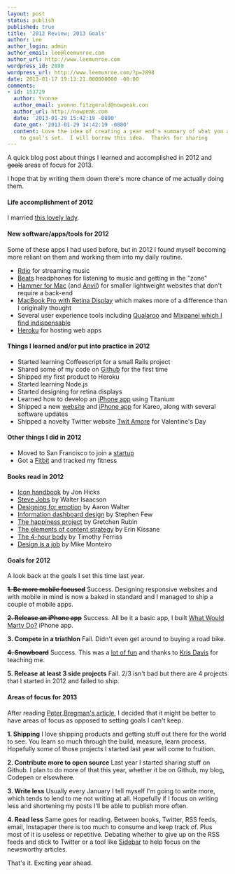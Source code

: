```yaml
---
layout: post
status: publish
published: true
title: '2012 Review; 2013 Goals'
author: Lee
author_login: admin
author_email: lee@leemunroe.com
author_url: http://www.leemunroe.com
wordpress_id: 2898
wordpress_url: http://www.leemunroe.com/?p=2898
date: 2013-01-17 19:13:21.000000000 -08:00
comments:
- id: 153729
  author: Yvonne
  author_email: yvonne.fitzgerald@nowpeak.con
  author_url: http://nowpeak.com
  date: '2013-01-29 15:42:19 -0800'
  date_gmt: '2013-01-29 14:42:19 -0800'
  content: Love the idea of creating a year end's summary of what you achieved compair
    to goal's set.  I will borrow this idea.  Thanks for sharing
---
```

A quick blog post about things I learned and accomplished in 2012 and <del>goals</del> areas of focus for 2013.

I hope that by writing them down there's more chance of me actually doing them.

<h4>Life accomplishment of 2012</h4>
I married <a href="http://instagram.com/p/LI03dWh_iq/">this lovely lady</a>.

<h4>New software/apps/tools for 2012</h4>

Some of these apps I had used before, but in 2012 I found myself becoming more reliant on them and working them into my daily routine.

<ul>
<li><a href="http://www.rdio.com/">Rdio</a> for streaming music</li>
<li><a href="http://www.amazon.com/gp/product/B008CS5QTW/ref=as_li_ss_tl?ie=UTF8&tag=leemun-20&linkCode=as2&camp=1789&creative=390957&creativeASIN=B008CS5QTW">Beats</a> headphones for listening to music and getting in the "zone"</li>
<li><a href="http://hammerformac.com/">Hammer for Mac</a> (and <a href="http://anvilformac.com/">Anvil</a>) for smaller lightweight websites that don't require a back-end</li>
<li><a href="http://www.amazon.com/gp/product/B007472CIK/ref=as_li_ss_tl?ie=UTF8&tag=leemun-20&linkCode=as2&camp=1789&creative=390957&creativeASIN=B007472CIK">MacBook Pro with Retina Display</a> which makes more of a difference than I originally thought</li>
<li>Several user experience tools including <a href="http://qualaroo.com">Qualaroo</a> and <a href="http://mixpanel.com">Mixpanel which I find indispensable</li>
<li><a href="http://www.heroku.com/">Heroku</a> for hosting web apps</a></li>
</ul>


<h4>Things I learned and/or put into practice in 2012</h4>
<ul>
<li>Started learning Coffeescript for a small Rails project</li>
<li>Shared some of my code on <a href="https://github.com/leemunroe">Github</a> for the first time</li>
<li>Shipped my first product to Heroku</li>
<li>Started learning Node.js</li>
<li>Started designing for retina displays</li>
<li>Learned how to develop an <a href="http://www.leemunroe.com/marty-cagan-iphone-app/">iPhone app</a> using Titanium</li>
<li>Shipped a new <a href="http://www.kareo.com/">website</a> and <a href="https://itunes.apple.com/us/app/kareo/id533306364?ls=1&mt=8">iPhone app</a> for Kareo, along with several software updates</li>
<li>Shipped a novelty Twitter website <a href="http://twitamore.com/">Twit Amore</a> for Valentine's Day</li>
</ul>

<h4>Other things I did in 2012</h4>
<ul>
<li>Moved to San Francisco to join a <a href="http://runnable.com/">startup</a></li>
<li>Got a <a href="http://www.fitbit.com/">Fitbit</a> and tracked my fitness</li>
</ul>

<h4>Books read in 2012</h4>
<ul>
<li><a href="http://www.fivesimplesteps.com/products/the-icon-handbook">Icon handbook</a> by Jon Hicks</li>
<li><a href="http://www.amazon.com/gp/product/1451648537/ref=as_li_ss_tl?ie=UTF8&tag=leemun-20&linkCode=as2&camp=1789&creative=390957&creativeASIN=1451648537">Steve Jobs</a> by Walter Isaacson</li>
<li><a href="http://www.amazon.com/gp/product/1937557006/ref=as_li_ss_tl?ie=UTF8&tag=leemun-20&linkCode=as2&camp=1789&creative=390957&creativeASIN=1937557006">Designing for emotion</a> by Aaron Walter</li>
<li><a href="http://www.amazon.com/gp/product/0596100167/ref=as_li_ss_tl?ie=UTF8&tag=leemun-20&linkCode=as2&camp=1789&creative=390957&creativeASIN=0596100167">Information dashboard design</a> by Stephen Few</li>
<li><a href="http://www.amazon.com/gp/product/006158326X/ref=as_li_ss_tl?ie=UTF8&tag=leemun-20&linkCode=as2&camp=1789&creative=390957&creativeASIN=006158326X">The happiness project</a> by Gretchen Rubin</li>
<li><a href="http://www.abookapart.com/products/the-elements-of-content-strategy">The elements of content strategy</a> by Erin Kissane</li>
<li><a href="http://www.amazon.com/gp/product/030746363X/ref=as_li_ss_tl?ie=UTF8&tag=leemun-20&linkCode=as2&camp=1789&creative=390957&creativeASIN=030746363X">The 4-hour body</a> by Timothy Ferriss</li>
<li><a href="http://www.amazon.com/gp/product/1937557049/ref=as_li_ss_tl?ie=UTF8&tag=leemun-20&linkCode=as2&camp=1789&creative=390957&creativeASIN=1937557049">Design is a job</a> by Mike Monteiro</li>
</ul>

<h4>Goals for 2012</h4>

A look back at the goals I set this time last year.

<strong><del>1. Be more mobile focused</del></strong> Success. Designing responsive websites and with mobile in mind is now a baked in standard and I managed to ship a couple of mobile apps.

<strong><del>2. Release an iPhone app</del></strong> Success. All be it a basic app, I built <a href="http://www.leemunroe.com/marty-cagan-iphone-app/">What Would Marty Do?</a> iPhone app.

<strong>3. Compete in a triathlon</strong> Fail. Didn't even get around to buying a road bike.

<strong><del>4. Snowboard</del></strong> Success. This was a <a href="http://instagram.com/p/G4iId_B_kM/">lot of fun</a> and thanks to <a href="https://twitter.com/idealform">Kris Davis</a> for teaching me.

<strong>5. Release at least 3 side projects</strong> Fail. 2/3 isn't bad but there are 4 projects that I started in 2012 and failed to ship.

<h4>Areas of focus for 2013</h4>

After reading <a href="http://blogs.hbr.org/bregman/2012/12/consider-not-setting-goals-in.html">Peter Bregman's article</a>, I decided that it might be better to have areas of focus as opposed to setting goals I can't keep.

<strong>1. Shipping</strong>
I love shipping products and getting stuff out there for the world to see. You learn so much through the build, measure, learn process. Hopefully some of those projects I started last year will come to fruition.

<strong>2. Contribute more to open source</strong>
Last year I started sharing stuff on Github. I plan to do more of that this year, whether it be on Github, my blog, Codepen or elsewhere.

<strong>3. Write less</strong>
Usually every January I tell myself I'm going to write more, which tends to lend to me not writing at all. Hopefully if I focus on writing less and shortening my posts I'll be able to publish more often.

<strong>4. Read less</strong>
Same goes for reading. Between books, Twitter, RSS feeds, email, Instapaper there is too much to consume and keep track of. Plus most of it is useless or repetitive. Debating whether to give up on the RSS feeds and stick to Twitter or a tool like <a href="http://sidebar.io/">Sidebar</a> to help focus on the newsworthy articles.

That's it. Exciting year ahead.

